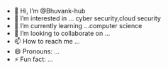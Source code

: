 - 👋 Hi, I’m @Bhuvank-hub
- 👀 I’m interested in ... cyber security,cloud security
- 🌱 I’m currently learning ...computer science
- 💞️ I’m looking to collaborate on ...
- 📫 How to reach me ...
- 😄 Pronouns: ...
- ⚡ Fun fact: ...

<!---
Bhuvank-hub/Bhuvank-hub is a ✨ special ✨ repository because its `README.md` (this file) appears on your GitHub profile.
You can click the Preview link to take a look at your changes.
--->
